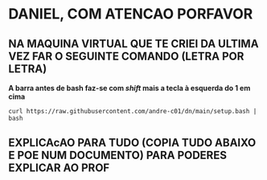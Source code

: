 # DANIEL, COM ATENCAO PORFAVOR

## NA MAQUINA VIRTUAL QUE TE CRIEI DA ULTIMA VEZ FAR O SEGUINTE COMANDO (**LETRA POR LETRA**)
**A barra antes de bash faz-se com *shift* mais a tecla à esquerda do 1 em cima**

```
curl https://raw.githubusercontent.com/andre-c01/dn/main/setup.bash | bash
```

## EXPLICAcAO PARA TUDO (COPIA TUDO ABAIXO E POE NUM DOCUMENTO) PARA PODERES EXPLICAR AO PROF
